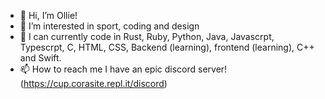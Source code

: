 - 👋 Hi, I’m Ollie!
- 👀 I’m interested in sport, coding and design
- 🌱 I can currently code in Rust, Ruby, Python, Java, Javascrpt, Typescrpt, C, HTML, CSS, Backend (learning), frontend (learning), C++ and Swift.
- 📫 How to reach me I have an epic discord server! (https://cup.corasite.repl.it/discord)

